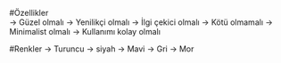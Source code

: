 
#Özellikler  
-> Güzel olmalı
-> Yenilikçi olmalı
-> İlgi çekici olmalı
-> Kötü olmamalı
-> Minimalist olmalı 
-> Kullanımı kolay olmalı 

#Renkler
-> Turuncu
-> siyah
-> Mavi
-> Gri
-> Mor
